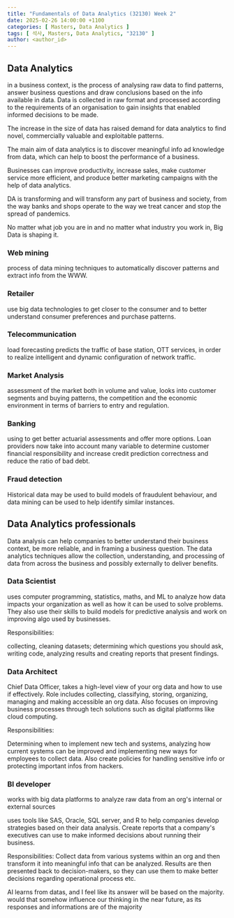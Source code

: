 ```yaml
---
title: "Fundamentals of Data Analytics (32130) Week 2"
date: 2025-02-26 14:00:00 +1100
categories: [ Masters, Data Analytics ]
tags: [ 석사, Masters, Data Analytics, "32130" ]
author: <author_id>   
---
```


## Data Analytics
in a business context, is the process of analysing raw data to find patterns, answer business questions and 
draw conclusions based on the info available in data. Data is collected in raw format and processed according to the requirements of an organisation to gain insights
that enabled informed decisions to be made. 

The increase in the size of data has raised demand for data analytics to find novel, commercially valuable and exploitable patterns.

The main aim of data analytics is to discover meaningful info ad knowledge from data, which can help to boost the performance of a business.

Businesses can improve productivity, increase sales, make customer service more efficient, and produce better marketing campaigns with the help of data analytics.

DA is transforming and will transform any part of business and society, from the way banks and shops operate to the way we treat cancer and stop the spread of pandemics.

No matter what job you are in and no matter what industry you work in, Big Data is shaping it. 

### Web mining
process of data mining techniques to automatically discover patterns and extract info from the WWW.

### Retailer 
use big data technologies to get closer to the consumer and to better understand consumer preferences and purchase patterns.

### Telecommunication
load forecasting predicts the traffic of base station, OTT services, in order to realize intelligent and dynamic configuration of network traffic.

### Market Analysis
assessment of the market both in volume and value, looks into customer segments and buying patterns, the competition and the economic environment in terms of barriers to entry and regulation.

### Banking
using to get better actuarial assessments and offer more options. Loan providers now take into account many variable to determine customer financial responsibility and increase credit prediction correctness and reduce
the ratio of bad debt.

### Fraud detection 
Historical data may be used to build models of fraudulent behaviour, and data mining can be used to help identify similar instances.

## Data Analytics professionals

Data analysis can help companies to better understand their business context, be more reliable, and in framing a
business question. The data analytics techniques allow the collection, understanding, and processing of data from across
the business and possibly externally to deliver benefits.

### Data Scientist 
uses computer programming, statistics, maths, and ML to analyze how data impacts your organization as well as how it can be used to solve problems.
They also use their skills to build models for predictive analysis and work on improving algo used by businesses.

Responsibilities:

collecting, cleaning datasets; determining which questions you should ask, writing code, analyzing results and creating reports that present findings.

### Data Architect
Chief Data Officer, takes a high-level view of your org data and how to use if effectively.
Role includes collecting, classifying, storing, organizing, managing and making accessible an org data.
Also focuses on improving business processes through tech solutions such as digital platforms like cloud computing.

Responsibilities:

Determining when to implement new tech and systems, analyzing how current systems can be improved and implementing new ways for employees to collect data.
Also create policies for handling sensitive info or protecting important infos from hackers.

### BI developer
works with big data platforms to analyze raw data from an org's internal or external sources

uses tools like SAS, Oracle, SQL server, and R to help companies develop strategies based on their data analysis.
Create reports that a company's executives can use to make informed decisions about running their business.

Responsibilities: 
Collect data from various systems within an org and then transform it into meaningful info that can be analyzed.
Results are then presented back to decision-makers, so they can use them to make better decisions regarding operational process etc.




AI learns from datas, and I feel like its answer will be based on the majority.
would that somehow influence our thinking in the near future, as its responses and informations are of the majority
